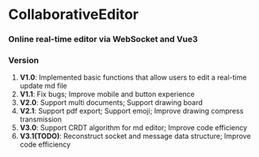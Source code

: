 # CollaborativeEditor

### Online real-time editor via WebSocket and Vue3

### Version
1. **V1.0**: Implemented basic functions that allow users to edit a real-time update md file
2. **V1.1**: Fix bugs; Improve mobile and button experience
3. **V2.0**: Support multi documents; Support drawing board
4. **V2.1**: Support pdf export; Support emoji; Improve drawing compress transmission
5. **V3.0**: Support CRDT algorithm for md editor; Improve code efficiency
6. **V3.1(TODO)**: Reconstruct socket and message data structure; Improve code efficiency